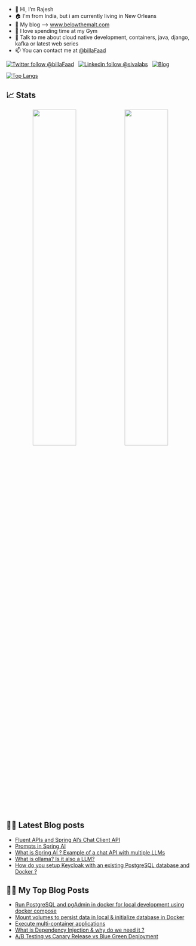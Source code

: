 - 👋 Hi, I’m Rajesh
- :house: I'm from India, but i am currently living in New Orleans
- :notebook: My blog --> www.belowthemalt.com
- :muscle: I love spending time at my Gym 
- :speech_balloon: Talk to me about cloud native development, containers, java, django, kafka or latest web series 
- 📫 You can contact me at [@billaFaad](https://twitter.com/billaFaad)

[![Twitter follow @billaFaad](https://img.shields.io/twitter/follow/billaFaad?style=social)](https://twitter.com/billaFaad) &nbsp;
[![Linkedin follow @sivalabs](https://img.shields.io/badge/-rajesh.p-blue?style=flat-square&logo=Linkedin&logoColor=white&link=https://www.linkedin.com/in/rajesh-p-b8511b7/)](https://www.linkedin.com/in/rajesh-p-b8511b7/) &nbsp;
[![Blog](https://img.shields.io/badge/Blog-belowthemalt.com-brightgreen)](https://belowthemalt.com/)



<!---
rajeshsgr/rajeshsgr is a ✨ special ✨ repository because its `README.md` (this file) appears on your GitHub profile.
You can click the Preview link to take a look at your changes.
--->

[![Top Langs](https://github-readme-stats.vercel.app/api/top-langs/?username=rajeshsgr&&layout=compact)](https://github.com/rajeshsgr)

## 📈 Stats

<p align="center">
  <img width="48%" src="https://github-readme-stats.vercel.app/api?username=rajeshsgr&show_icons=true&hide_border=true&theme=radical" />
  <img width="48%" src="https://github-readme-streak-stats.herokuapp.com/?user=rajeshsgr&hide_border=true&theme=radical" />
</p>


## ✍🏻 Latest Blog posts
<!-- BLOG-POST-LIST:START -->
- [Fluent APIs and Spring AI’s Chat Client API](https://belowthemalt.com/2025/01/04/fluent-apis-and-spring-ais-chat-client-api/)
- [Prompts in Spring AI](https://belowthemalt.com/2025/01/03/prompts-in-spring-ai/)
- [What is Spring AI ? Example of a chat API with multiple LLMs](https://belowthemalt.com/2024/12/29/what-is-spring-ai-example-of-a-chat-api-with-multiple-llms/)
- [What is ollama? Is it also a LLM?](https://belowthemalt.com/2024/12/29/what-is-ollama-is-it-also-a-llm/)
- [How do you setup Keycloak with an existing PostgreSQL database and Docker ?](https://belowthemalt.com/2024/10/21/how-do-you-setup-keycloak-with-an-existing-postgresql-database-and-docker/)
<!-- BLOG-POST-LIST:END -->


## ✍🏻 My Top Blog Posts

<!-- BLOG-POST-LIST:START -->
- [Run PostgreSQL and pgAdmin in docker for local development using docker compose](https://belowthemalt.com/2021/06/09/run-postgresql-and-pgadmin-in-docker-for-local-development-using-docker-compose/)
- [Mount volumes to persist data in local & initialize database in Docker](https://belowthemalt.com/2021/12/08/mount-volumes-to-persist-data-in-local-initialize-database-in-docker/)
- [Execute multi-container applications](https://belowthemalt.com/2022/01/24/execute-multi-container-applications-spring-boot-postgresql/)
- [What is Dependency Injection & why do we need it ?](https://belowthemalt.com/2022/02/18/what-is-dependency-injection-why-do-we-need-it/)
- [A/B Testing vs Canary Release vs Blue Green Deployment](https://belowthemalt.com/2021/11/19/a-b-testing-vs-canary-release-vs-blue-green-deployment/)
<!-- BLOG-POST-LIST:END -->
